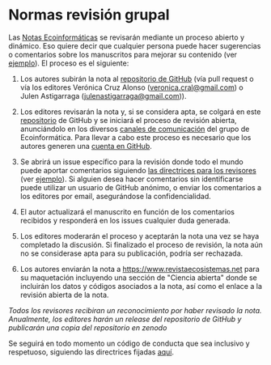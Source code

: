 # Normas revisión grupal

Las [Notas Ecoinformáticas](https://ecoinfaeet.github.io/website/notas-ecoinformaticas.html) se revisarán mediante un proceso abierto y dinámico. Eso quiere decir que cualquier persona puede hacer sugerencias o comentarios sobre los manuscritos para mejorar su contenido (ver [ejemplo](https://github.com/ecoinfAEET/Notas_Ecosistemas/issues/4)). El proceso es el siguiente:

1)  Los autores subirán la nota al [repositorio de GitHub](https://github.com/ecoinfAEET/Notas_Ecosistemas) (vía pull request o vía los editores Verónica Cruz Alonso (veronica.cral@gmail.com) o Julen Astigarraga (julenastigarraga@gmail.com)).

2)  Los editores revisarán la nota y, si se considera apta, se colgará en este [repositorio](https://github.com/ecoinfAEET/Notas_Ecosistemas) de GitHub y se iniciará el proceso de revisión abierta, anunciándolo en los diversos [canales de comunicación](https://ecoinfaeet.github.io/website/) del grupo de Ecoinformática. Para llevar a cabo este proceso es necesario que los autores generen una [cuenta en GitHub](https://github.com/).

3)  Se abrirá un issue específico para la revisión donde todo el mundo puede aportar comentarios siguiendo [las directrices para los revisores](https://github.com/ecoinfAEET/Notas_Ecosistemas/blob/master/directrices_revisores.MD) (ver [ejemplo](https://github.com/ecoinfAEET/Notas_Ecosistemas/issues/4)). Si alguien desea hacer comentarios sin identificarse puede utilizar un usuario de GitHub anónimo, o enviar los comentarios a los editores por email, asegurándose la confidencialidad.

4)  El autor actualizará el manuscrito en función de los comentarios recibidos y responderá en los issues cualquier duda generada.

5)  Los editores moderarán el proceso y aceptarán la nota una vez se haya completado la discusión. Si finalizado el proceso de revisión, la nota aún no se considerase apta para su publicación, podría ser rechazada.

6)  Los autores enviarán la nota a <https://www.revistaecosistemas.net> para su maquetación incluyendo una sección de "Ciencia abierta" donde se incluirán los datos y códigos asociados a la nota, así como el enlace a la revisión abierta de la nota.

*Todos los revisores recibiran un reconocimiento por haber revisado la nota. Anualmente, los editores harán un release del repositorio de GitHub y publicarán una copia del repositorio en zenodo*

Se seguirá en todo momento un código de conducta que sea inclusivo y respetuoso, siguiendo las directrices fijadas [aquí](https://ropensci.org/code-of-conduct/).
